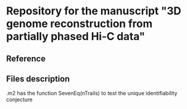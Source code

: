 # Repository for the manuscript "3D genome reconstruction from partially phased Hi-C data"

## Reference
<arxiv number>

## Files description

.m2 has the function SevenEq(nTrails) to test the unique identifiability conjecture
